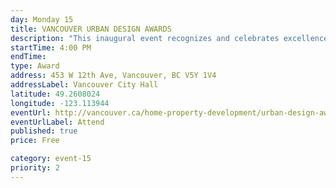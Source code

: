 ```yaml
---
day: Monday 15
title: VANCOUVER URBAN DESIGN AWARDS
description: "This inaugural event recognizes and celebrates excellence in architecture and urban design in Vancouver."
startTime: 4:00 PM
endTime: 
type: Award
address: 453 W 12th Ave, Vancouver, BC V5Y 1V4 
addressLabel: Vancouver City Hall
latitude: 49.2608024
longitude: -123.113944
eventUrl: http://vancouver.ca/home-property-development/urban-design-awards.aspx
eventUrlLabel: Attend
published: true
price: Free

category: event-15
priority: 2
---
```

